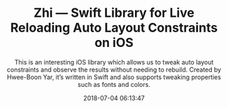 ---
title: "Zhi — Swift Library for Live Reloading Auto Layout Constraints on iOS"
subtitle: "This is an interesting iOS library which allows us to tweak auto layout constraints and observe the results without needing to rebuild. Created by Hwee-Boon Yar, it’s written in Swift and also supports tweaking properties such as fonts and colors."
tags: ["autolayout","iOS"]
link: "http://hboon.com/zhi/"
date: "2018-07-04 06:13:47"
---